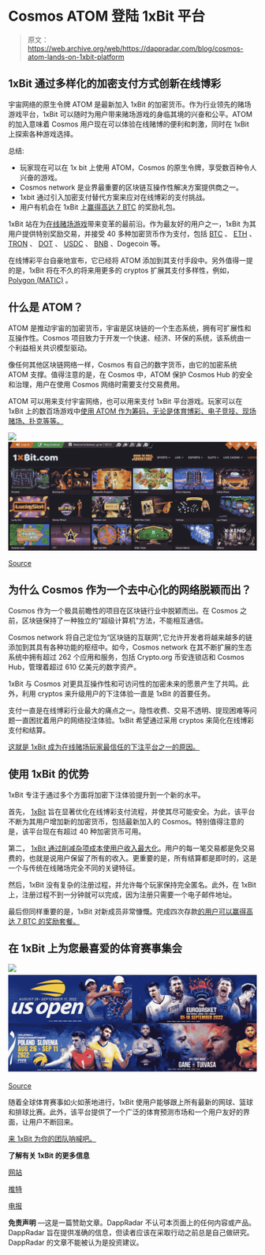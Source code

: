 # Cosmos ATOM 登陆 1xBit 平台

> 原文：<https://web.archive.org/web/https://dappradar.com/blog/cosmos-atom-lands-on-1xbit-platform>

## 1xBit 通过多样化的加密支付方式创新在线博彩

宇宙网络的原生令牌 ATOM 是最新加入 1xBit 的加密货币。作为行业领先的赌场游戏平台，1xBit 可以随时为用户带来赌场游戏的身临其境的兴奋和公平。ATOM 的加入意味着 Cosmos 用户现在可以体验在线赌博的便利和刺激，同时在 1xBit 上探索各种游戏选择。

总结:

*   玩家现在可以在 1x bit 上使用 ATOM，Cosmos 的原生令牌，享受数百种令人兴奋的游戏。
*   Cosmos network 是业界最重要的区块链互操作性解决方案提供商之一。
*   1xbit 通过引入加密支付替代方案来应对在线博彩的支付挑战。
*   用户有机会在 1xBit 上[赢得高达 7 BTC](https://web.archive.org/web/20221001030911/https://refpa4903566.top///L?tag=d_584871m_1732c_atom&site=584871&ad=1732&r=crypto_regs/atom/) 的奖励礼包。

1xBit 站在为[在线赌场游戏](https://web.archive.org/web/20221001030911/https://dappradar.com/rankings/category/gambling)带来变革的最前沿。作为最友好的用户之一，1xBit 为其用户提供特别奖励交易，并接受 40 多种加密货币作为支付，包括 [BTC](https://web.archive.org/web/20221001030911/https://dappradar.com/hub/token/eth/WBTC?from=0x2260fac5e5542a773aa44fbcfedf7c193bc2c599) 、 [ETH](https://web.archive.org/web/20221001030911/https://dappradar.com/rankings/protocol/ethereum) 、 [TRON](https://web.archive.org/web/20221001030911/https://dappradar.com/rankings/protocol/tron) 、 [DOT](https://web.archive.org/web/20221001030911/https://dappradar.com/blog/introducing-the-polkadot-blockchain) 、 [USDC](https://web.archive.org/web/20221001030911/https://dappradar.com/hub/token/eth/USDC?from=0xa0b86991c6218b36c1d19d4a2e9eb0ce3606eb48) 、 [BNB](https://web.archive.org/web/20221001030911/https://dappradar.com/rankings/protocol/binance-smart-chain) 、Dogecoin 等。

在线博彩平台自豪地宣布，它已经将 ATOM 添加到其支付手段中。另外值得一提的是，1xBit 将在不久的将来用更多的 cryptos 扩展其支付多样性，例如， [Polygon (MATIC)](https://web.archive.org/web/20221001030911/https://dappradar.com/rankings/protocol/polygon) 。

## 什么是 ATOM？

ATOM 是推动宇宙的加密货币，宇宙是区块链的一个生态系统，拥有可扩展性和互操作性。Cosmos 项目致力于开发一个快速、经济、环保的系统，该系统由一个利益相关共识模型驱动。

像任何其他区块链网络一样，Cosmos 有自己的数字货币，由它的加密系统 ATOM 支撑。值得注意的是，在 Cosmos 中，ATOM 保护 Cosmos Hub 的安全和治理，用户在使用 Cosmos 网络时需要支付交易费用。

ATOM 可以用来支付宇宙网络，也可以用来支付 1xBit 平台游戏。玩家可以在 1xBit 上的数百场游戏中[使用 ATOM 作为筹码，无论是体育博彩、电子竞技、现场赌场、扑克等等。](https://web.archive.org/web/20221001030911/https://refpa4903566.top///L?tag=d_584871m_1732c_atom&site=584871&ad=1732&r=crypto_regs/atom/)

![](img/9c36bd59f5d2d303270d89355a85e4aa.png)![](img/f44571d0f2c0a7dff1bfaf5781cb8b28.png)

[Source](https://web.archive.org/web/20221001030911/https://1xbit1.com/)

## 为什么 Cosmos 作为一个去中心化的网络脱颖而出？

Cosmos 作为一个极具前瞻性的项目在区块链行业中脱颖而出。在 Cosmos 之前，区块链保持了一种独立的“超级计算机”方法，不能相互通信。

Cosmos network 将自己定位为“区块链的互联网”,它允许开发者将越来越多的链添加到其具有各种功能的枢纽中。如今，Cosmos network 在其不断扩展的生态系统中拥有超过 262 个应用和服务，包括 Crypto.org 币安连锁店和 Cosmos Hub，管理着超过 610 亿美元的数字资产。

1xBit 与 Cosmos 对更具互操作性和可访问性的加密未来的愿景产生了共鸣。此外，利用 cryptos 来升级用户的下注体验一直是 1xBit 的首要任务。

支付一直是在线博彩行业最大的痛点之一。隐性收费、交易不透明、提现困难等问题一直困扰着用户的网络投注体验。1xBit 希望通过采用 cryptos 来简化在线博彩支付和结算。

[这就是 1xBit 成为在线赌场玩家最信任的下注平台之一的原因。](https://web.archive.org/web/20221001030911/https://refpa4903566.top///L?tag=d_584871m_1732c_atom&site=584871&ad=1732)

## 使用 1xBit 的优势

1xBit 专注于通过多个方面将加密下注体验提升到一个新的水平。

首先， [1xBit](https://web.archive.org/web/20221001030911/https://refpa4903566.top///L?tag=d_584871m_1732c_atom&site=584871&ad=1732) 旨在显著优化在线博彩支付流程，并使其尽可能安全。为此，该平台不断为其用户增加新的加密货币，包括最新加入的 Cosmos。特别值得注意的是，该平台现在有超过 40 种加密货币可用。

第二， [1xBit 通过削减杂项成本使用户收入最大化](https://web.archive.org/web/20221001030911/https://refpa4903566.top///L?tag=d_584871m_1732c_atom&site=584871&ad=1732)。用户的每一笔交易都是免交易费的，也就是说用户保留了所有的收入。更重要的是，所有结算都是即时的，这是一个与传统在线赌场完全不同的关键特征。

然后，1xBit 没有复杂的注册过程，并允许每个玩家保持完全匿名。此外，在 1xBit 上，注册过程不到一分钟就可以完成，因为注册只需要一个电子邮件地址。

最后但同样重要的是，1xBit 对新成员非常慷慨。完成四次存款[的用户可以赢得高达 7 BTC 的奖励套餐。](https://web.archive.org/web/20221001030911/https://refpa4903566.top///L?tag=d_584871m_1732c_atom&site=584871&ad=1732&r=bonus/rules/welcome_bonus/)

## 在 1xBit 上为您最喜爱的体育赛事集会

![](img/ef6d5d9da980567bcf502b726d83c271.png)![](img/43ad1557281efa6e0231c2923be9754d.png)

[Source](https://web.archive.org/web/20221001030911/https://1xbit1.com/)

随着全球体育赛事如火如荼地进行，1xBit 使用户能够跟上所有最新的网球、篮球和排球比赛。此外，该平台提供了一个广泛的体育预测市场和一个用户友好的界面，让用户不断回来。

[来 1xBit 为你的团队呐喊吧。](https://web.archive.org/web/20221001030911/https://refpa4903566.top///L?tag=d_584871m_1732c_atom&site=584871&ad=1732&r=crypto_regs/atom/)

**了解有关 1xBit 的更多信息**

[网站](https://web.archive.org/web/20221001030911/https://refpa4903566.top///L?tag=d_584871m_1732c_atom&site=584871&ad=1732)

[推特](https://web.archive.org/web/20221001030911/https://twitter.com/1x_bit)

[电报](https://web.archive.org/web/20221001030911/https://t.me/sportsbook_1xBit)

**免责声明** —这是一篇赞助文章。DappRadar 不认可本页面上的任何内容或产品。DappRadar 旨在提供准确的信息，但读者应该在采取行动之前总是自己做研究。DappRadar 的文章不能被认为是投资建议。